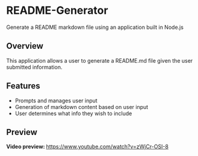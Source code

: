 # README-Generator

Generate a README markdown file using an application built in Node.js

## Overview

This application allows a user to generate a README.md file given the user submitted information.

## Features

- Prompts and manages user input
- Generation of markdown content based on user input
- User determines what info they wish to include

## Preview

<b>Video preview: </b> https://www.youtube.com/watch?v=zWjCr-OSI-8
